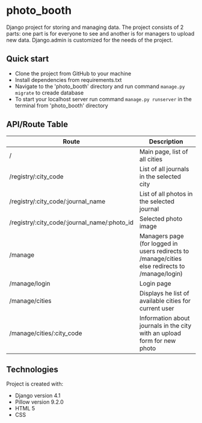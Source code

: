 # photo_booth

Django project for storing and managing data.
The project consists of 2 parts: one part is for everyone to see and another is for managers to upload new data. Django.admin is customized for the needs of the project.

## Quick start
- Clone the project from GitHub to your machine
- Install dependencies from requirements.txt
- Navigate to the 'photo_booth' directory and run command `manage.py migrate` to creade database
- To start your localhost server run command `manage.py runserver` in the terminal from 'photo_booth' directory

## API/Route Table
| Route                                        | Description                                                                                     |
|----------------------------------------------|-------------------------------------------------------------------------------------------------|
| /                                            | Main page, list of all cities                                                                   |
| /registry/:city_code                         | List of all journals in the selected city                                                       |
| /registry/:city_code/:journal_name           | List of all photos in the selected journal                                                      |
| /registry/:city_code/:journal_name/:photo_id | Selected photo image                                                                            |
| /manage                                      | Managers page (for logged in users redirects to /manage/cities else redirects to /manage/login) |
| /manage/login                                | Login page                                                                                      |
| /manage/cities                               | Displays he list of available cities for current user                                           |
| /manage/cities/:city_code                    | Information about journals in the city with an upload form for new photo                        |

## Technologies
Project is created with:
- Django version 4.1
- Pillow version 9.2.0
- HTML 5
- CSS

